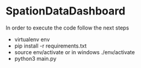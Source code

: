 # SpationDataDashboard

In order to execute the code follow the next steps
* virtualenv env
* pip install -r requirements.txt
* source env/activate or in windows ./env/activate
* python3 main.py
